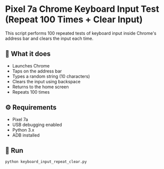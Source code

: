 # Pixel 7a Chrome Keyboard Input Test (Repeat 100 Times + Clear Input)

This script performs 100 repeated tests of keyboard input inside Chrome's address bar and clears the input each time.

## 🔁 What it does

- Launches Chrome
- Taps on the address bar
- Types a random string (10 characters)
- Clears the input using backspace
- Returns to the home screen
- Repeats 100 times

## ⚙️ Requirements

- Pixel 7a
- USB debugging enabled
- Python 3.x
- ADB installed

## 🚀 Run

```bash
python keyboard_input_repeat_clear.py
```
